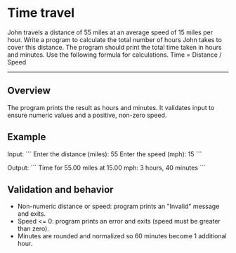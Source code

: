 # Time travel

John travels a distance of 55 miles at an average speed of 15 miles per hour. Write
a program to calculate the total number of hours John takes to cover this distance.
The program should print the total time taken in hours and minutes. Use the following
formula for calculations.
Time = Distance / Speed

---

## Overview
The program prints the result as hours and minutes. 
It validates input to ensure numeric values and a positive, non\-zero speed.

## Example
Input:
\`\`\`
Enter the distance (miles): 55
Enter the speed (mph): 15
\`\`\`

Output:
\`\`\`
Time for 55.00 miles at 15.00 mph: 3 hours, 40 minutes
\`\`\`

## Validation and behavior
- Non\-numeric distance or speed: program prints an "Invalid" message and exits.
- Speed \<= 0: program prints an error and exits (speed must be greater than zero).
- Minutes are rounded and normalized so 60 minutes become 1 additional hour.